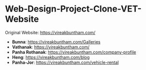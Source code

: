 # Web-Design-Project-Clone-VET-Website

Original Website: https://vireakbuntham.com/

- **Bunna**: https://vireakbuntham.com/Galleries
- **Vathanak**: https://vireakbuntham.com/
- **Panha Rothanak**: https://vireakbuntham.com/company-profile
- **Heng**: https://vireakbuntham.com/blog
- **Panha-Jor**: https://vireakbuntham.com/vehicle-rental

